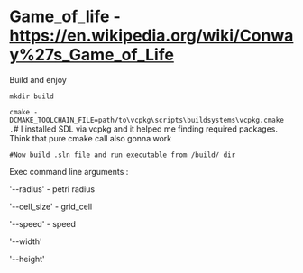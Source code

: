 # Game_of_life - https://en.wikipedia.org/wiki/Conway%27s_Game_of_Life

Build and enjoy

```mkdir build```


```cmake -DCMAKE_TOOLCHAIN_FILE=path/to\vcpkg\scripts\buildsystems\vcpkg.cmake .```# I installed SDL via vcpkg and it helped me finding required packages. Think that pure cmake call also gonna work


```#Now build .sln file and run executable from /build/ dir```


Exec command line arguments :


'--radius' - petri radius

'--cell_size' - grid_cell 

'--speed' - speed

'--width'

'--height'
